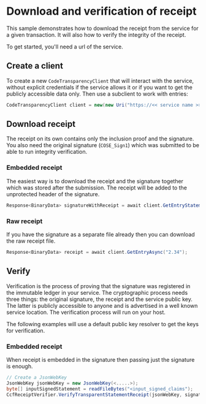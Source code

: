 # Download and verification of receipt

<!-- cspell:ignore cose -->

This sample demonstrates how to download the receipt from the service for a given transaction.
It will also how to verify the integrity of the receipt.

To get started, you'll need a url of the service.

## Create a client

To create a new `CodeTransparencyClient` that will interact with the service, without explicit credentials if the service allows it or if you 
want to get the publicly accessible data only. Then use a subclient to work with entries:

```C# Snippet:CodeTransparencySample2_CreateClient
CodeTransparencyClient client = new(new Uri("https://<< service name >>.confidential-ledger.azure.com"), null);
```

## Download receipt

The receipt on its own contains only the inclusion proof and the signature. You also need the original signature (`COSE_Sign1`) which was submitted to be able to run integrity verification. 

### Embedded receipt

The easiest way is to download the receipt and the signature together which was stored after the submission. The receipt will be added to the unprotected header of the signature.

```C# Snippet:CodeTransparencySample2_GetEntryStatement
Response<BinaryData> signatureWithReceipt = await client.GetEntryStatementAsync("2.34");
```

### Raw receipt

If you have the signature as a separate file already then you can download the raw receipt file.

```C# Snippet:CodeTransparencySample2_GetRawReceipt
Response<BinaryData> receipt = await client.GetEntryAsync("2.34");
```

## Verify

Verification is the process of proving that the signature was registered in the immutable ledger in your service. The cryptographic process needs three things: the original signature, the receipt and the service public key. The latter is publicly accessible to anyone and is advertised in a well known service location. The verification process will run on your host.

The following examples will use a default public key resolver to get the keys for verification.

### Embedded receipt

When receipt is embedded in the signature then passing just the signature is enough.

```C# Snippet:CodeTransparencySample2_VerifyReceiptAndInputSignedStatement
// Create a JsonWebKey
JsonWebKey jsonWebKey = new JsonWebKey(<.....>);
byte[] inputSignedStatement = readFileBytes("<input_signed_claims");
CcfReceiptVerifier.VerifyTransparentStatementReceipt(jsonWebKey, signatureWithReceiptBytes, inputSignedStatement);
```
